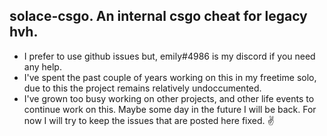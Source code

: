 ## solace-csgo. An internal csgo cheat for legacy hvh.

- I prefer to use github issues but, emily#4986 is my discord if you need any help.
- I've spent the past couple of years working on this in my freetime solo, due to this the project remains relatively undoccumented.
- I've grown too busy working on other projects, and other life events to continue work on this. Maybe some day in the future I will be back. For now I will try to keep the issues that are posted here fixed. ✌️